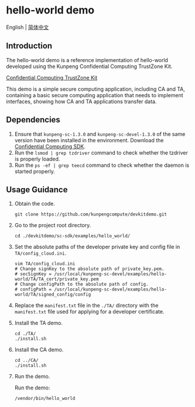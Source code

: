 # hello-world demo

English | [简体中文](README.md)

## Introduction
The hello-world demo is a reference implementation of hello-world developed using the Kunpeng Confidential Computing TrustZone Kit.

[Confidential Computing TrustZone Kit](https://www.hikunpeng.com/en/developer/boostkit/confidential-computing)

This demo is a simple secure computing application, including CA and TA, containing a basic secure computing application that needs to implement interfaces, showing how CA and TA applications transfer data.

## Dependencies

1. Ensure that `kunpeng-sc-1.3.0` and `kunpeng-sc-devel-1.3.0` of the same version have been installed in the environment. Download the [Confidential Computing SDK](https://mirrors.huaweicloud.com/kunpeng/archive/Kunpeng_SDK/itrustee/).
2. Run the `lsmod | grep tzdriver` command to check whether the tzdriver is properly loaded.
3. Run the  `ps -ef | grep teecd` command to check whether the daemon is started properly.

## Usage Guidance

1. Obtain the code.

   ```shell
   git clone https://github.com/kunpengcompute/devkitdemo.git
   ```

2. Go to the project root directory.

   ```shell
   cd ./devkitdemo/sc-sdk/examples/hello_world/
   ```

3. Set the absolute paths of the developer private key and config file in `TA/config_cloud.ini`.

   ```shell
   vim TA/config_cloud.ini
   # Change signKey to the absolute path of private_key.pem.
   # secSignKey = /usr/local/kunpeng-sc-devel/examples/hello-world/TA/TA_cert/private_key.pem
   # Change configPath to the absolute path of config.
   # configPath = /usr/local/kunpeng-sc-devel/examples/hello-world/TA/signed_config/config
   ```

4. Replace the `manifest.txt` file in the `./TA/` directory with the `manifest.txt` file used for applying for a developer certificate.

5. Install the TA demo.

   ```shell
   cd ./TA/
   ./install.sh
   ```

6. Install the CA demo.

   ```shell
   cd ../CA/
   ./install.sh
   ```

7. Run the demo.

   Run the demo:
   ```shell
   /vendor/bin/hello_world
   ```

